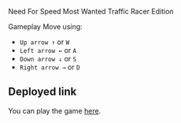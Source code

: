 Need For Speed Most Wanted Traffic Racer Edition

Gameplay
  Move using:
- `Up arrow ↑` or `W`
- `Left arrow ←` or `A`
- `Down arrow ↓` or `S`
- `Right arrow →` or `D`

## Deployed link
You can play the game [here]([https://tinawebdev.github.io/need-for-js/](https://marvelous-profiterole-5a2299.netlify.app/index.html)https://marvelous-profiterole-5a2299.netlify.app/index.html).


